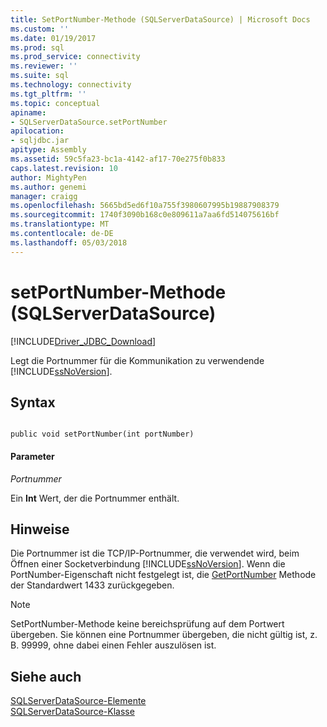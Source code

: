 ```yaml
---
title: SetPortNumber-Methode (SQLServerDataSource) | Microsoft Docs
ms.custom: ''
ms.date: 01/19/2017
ms.prod: sql
ms.prod_service: connectivity
ms.reviewer: ''
ms.suite: sql
ms.technology: connectivity
ms.tgt_pltfrm: ''
ms.topic: conceptual
apiname:
- SQLServerDataSource.setPortNumber
apilocation:
- sqljdbc.jar
apitype: Assembly
ms.assetid: 59c5fa23-bc1a-4142-af17-70e275f0b833
caps.latest.revision: 10
author: MightyPen
ms.author: genemi
manager: craigg
ms.openlocfilehash: 5665bd5ed6f10a755f3980607995b19887908379
ms.sourcegitcommit: 1740f3090b168c0e809611a7aa6fd514075616bf
ms.translationtype: MT
ms.contentlocale: de-DE
ms.lasthandoff: 05/03/2018
---
```

# <a name="setportnumber-method-sqlserverdatasource"></a>setPortNumber-Methode (SQLServerDataSource)
[!INCLUDE[Driver_JDBC_Download](../../../includes/driver_jdbc_download.md)]

  Legt die Portnummer für die Kommunikation zu verwendende [!INCLUDE[ssNoVersion](../../../includes/ssnoversion_md.md)].  
  
## <a name="syntax"></a>Syntax  
  
```  
  
public void setPortNumber(int portNumber)  
```  
  
#### <a name="parameters"></a>Parameter  
 *Portnummer*  
  
 Ein **Int** Wert, der die Portnummer enthält.  
  
## <a name="remarks"></a>Hinweise  
 Die Portnummer ist die TCP/IP-Portnummer, die verwendet wird, beim Öffnen einer Socketverbindung [!INCLUDE[ssNoVersion](../../../includes/ssnoversion_md.md)]. Wenn die PortNumber-Eigenschaft nicht festgelegt ist, die [GetPortNumber](../../../connect/jdbc/reference/getportnumber-method-sqlserverdatasource.md) Methode der Standardwert 1433 zurückgegeben.  
  
> [!NOTE]  
>  SetPortNumber-Methode keine bereichsprüfung auf dem Portwert übergeben. Sie können eine Portnummer übergeben, die nicht gültig ist, z. B. 99999, ohne dabei einen Fehler auszulösen ist.  
  
## <a name="see-also"></a>Siehe auch  
 [SQLServerDataSource-Elemente](../../../connect/jdbc/reference/sqlserverdatasource-members.md)   
 [SQLServerDataSource-Klasse](../../../connect/jdbc/reference/sqlserverdatasource-class.md)  
  
  
